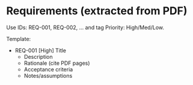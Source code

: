 # Requirements (extracted from PDF)

Use IDs: REQ-001, REQ-002, ... and tag Priority: High/Med/Low.

Template:
- REQ-001 [High] Title
  - Description
  - Rationale (cite PDF pages)
  - Acceptance criteria
  - Notes/assumptions
